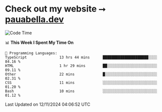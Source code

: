 # Check out my website ⭢ [pauabella.dev](https://pauabella.dev)

<!--START_SECTION:waka-->
![Code Time](http://img.shields.io/badge/Code%20Time-3%2C872%20hrs%2047%20mins-blue)

📊 **This Week I Spent My Time On** 

```text
💬 Programming Languages: 
TypeScript               13 hrs 44 mins      █████████████████████░░░░   84.16 % 
HTML                     1 hr 29 mins        ██░░░░░░░░░░░░░░░░░░░░░░░   09.11 % 
Other                    22 mins             █░░░░░░░░░░░░░░░░░░░░░░░░   02.31 % 
CSS                      11 mins             ░░░░░░░░░░░░░░░░░░░░░░░░░   01.20 % 
Bash                     10 mins             ░░░░░░░░░░░░░░░░░░░░░░░░░   01.12 % 
```


 Last Updated on 12/11/2024 04:06:52 UTC
<!--END_SECTION:waka-->
